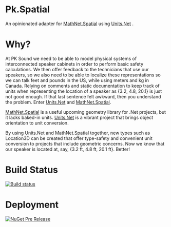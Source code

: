 # Pk.Spatial
An opinionated adapter for [MathNet.Spatial](https://github.com/mathnet/mathnet-spatial) using [Units.Net](https://github.com/anjdreas/UnitsNet) .

# Why?
At PK Sound we need to be able to model physical systems of interconnected speaker cabinets in order to perform basic safety calculations. We then offer feedback to the technicians that use our speakers, so we also need to be able to localize these representations so we can talk feet and pounds in the US, while using meters and kg in Canada. Relying on comments and static documentation to keep track of units when representing the location of a speaker as {3.2, 4.8, 20.1} is just not good enough. If that last sentence felt awkward, then you understand the problem. Enter [Units.Net](https://github.com/anjdreas/UnitsNet) and [MathNet.Spatial](https://github.com/mathnet/mathnet-spatial).

[MathNet.Spatial](https://github.com/mathnet/mathnet-spatial) is a useful upcoming geometry library for .Net projects, but it lacks baked-in units. [Units.Net](https://github.com/anjdreas/UnitsNet) is a vibrant project that brings object orientation to unit conversion.

By using Units.Net and MathNet.Spatial together, new types such as Location3D can be created that offer type-safety and convenient unit conversion to projects that include geometric concerns. Now we know that our speaker is located at, say, {3.2 ft, 4.8 ft, 20.1 ft}. Better!

# Build Status
[![Build status](https://ci.appveyor.com/api/projects/status/jrhpgefql680lyb6/branch/develop?svg=true)](https://ci.appveyor.com/project/JKSnd/spatial/branch/develop)

# Deployment
[![NuGet Pre Release](https://img.shields.io/nuget/vpre/pk.spatial.svg)](https://www.nuget.org/packages/Pk.Spatial/)


